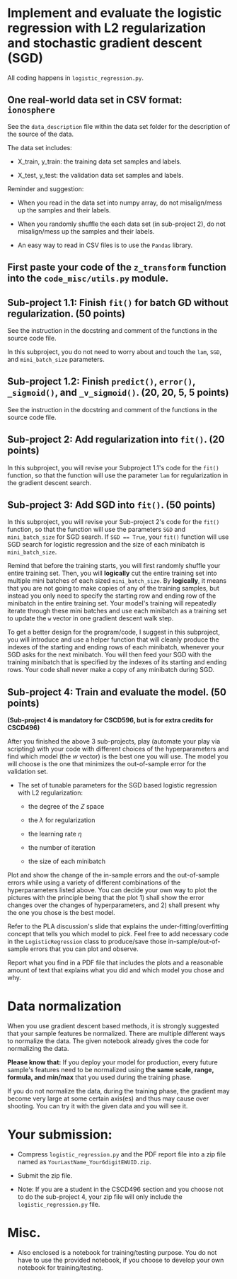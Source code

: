 # Implement and evaluate the logistic regression with L2 regularization and stochastic gradient descent (SGD)

All coding happens in `logistic_regression.py`.

## One real-world data set in CSV format: `ionosphere`

See the `data_description` file within the data set folder for the description of the source of the data.

The data set includes:

- X_train, y_train: the training data set samples and labels.

- X_test, y_test: the validation data set samples and labels.

Reminder and suggestion: 

- When you read in the data set into numpy array, do not misalign/mess up the samples and their labels. 

- When you randomly shuffle the each data set (in sub-project 2), do not misalign/mess up the samples and their labels.

- An easy way to read in CSV files is to use the `Pandas` library. 


## First paste your code of the `z_transform` function into the `code_misc/utils.py` module.


## Sub-project 1.1: Finish `fit()` for batch GD without regularization.   (50 points)

See the instruction in the docstring and comment of the functions in the source code file.

In this subproject, you do not need to worry about and touch the `lam`, `SGD`, and `mini_batch_size` parameters. 


## Sub-project 1.2: Finish `predict()`, `error()`, `_sigmoid()`, and `_v_sigmoid()`.   (20, 20, 5, 5 points)

See the instruction in the docstring and comment of the functions in the source code file.



## Sub-project 2: Add regularization into `fit()`. (20 points)

In this subproject, you will revise your Subproject 1.1's code for the `fit()` function, so that the function will use the parameter `lam` for regularization in the gradient descent search. 



## Sub-project 3: Add SGD into `fit()`. (50 points)

In this subproject, you will revise your Sub-project 2's code for the `fit()` function, so that the function will use the parameters `SGD` and `mini_batch_size` for SGD search. If `SGD == True`, your `fit()` function will use SGD search for logistic regression and the size of each minibatch is `mini_batch_size`.

Remind that before the training starts, you will first randomly shuffle your entire training set. Then, you will **logically** cut the entire training set into multiple mini batches of each sized `mini_batch_size`. By **logically**, it means that you are not going to make copies of any of the training samples, but instead you only need to specify the starting row and ending row of the minibatch in the entire training set. Your model's training will repeatedly iterate through these mini batches and use each minibatch as a training set to update the `w` vector in one gradient descent walk step. 

To get a better  design for the program/code, I suggest in this subproject, you will introduce and use a helper function that will cleanly produce the indexes of the starting and ending rows of each minibatch, whenever your SGD asks for the next minibatch. You will then feed your SGD with the training minibatch that is specified by the indexes of its starting and ending rows. Your code shall never make a copy of any minibatch during SGD. 

## Sub-project 4: Train and evaluate the model. (50 points)

**(Sub-project 4 is mandatory for CSCD596, but is for extra credits for CSCD496)**

After you finished the above 3 sub-projects, play (automate your play via scripting) with your code with different choices of the hyperparameters and find which model (the $w$ vector) is the best one you will use. The model you will choose is the one that minimizes the out-of-sample error for the validation set. 

-  The set of tunable parameters for the SGD based logistic regression with L2 regularization: 

    - the degree of the $Z$ space

    - the $\lambda$ for regularization

    - the learning rate $\eta$

    - the number of iteration
    
    - the size of each minibatch


Plot and show the change of the in-sample errors and the out-of-sample errors while using a variety of different combinations of the hyperparameters listed above. You can decide your own way to plot the pictures with the principle being that the plot 1) shall show the error changes over the changes of hyperparameters, and 2) shall present why the one you chose is the best model.


Refer to the PLA discussion's slide that explains the under-fitting/overfitting concept that tells you which model to pick. Feel free to add necessary code in the `LogisticRegression` class to produce/save those in-sample/out-of-sample errors that you can plot and observe.

Report what you find in a PDF file that includes the plots and a reasonable amount of text that explains what you did and which model you chose and why. 




# Data normalization 

When you use gradient descent based methods, it is strongly suggested that your sample features be normalized. There are multiple different ways to normalize the data. The given notebook already gives the code for normalizing the data. 

**Please know that:** If you deploy your model for production, every future sample's features need to be normalized using **the same scale, range, formula, and min/max** that you used during the training phase. 

If you do not normalize the data, during the training phase, the gradient may become very large at some certain axis(es) and thus may cause over shooting. You can try it with the given data and you will see it. 


# Your submission:


- Compress `logistic_regression.py`  and the PDF report file into a zip file named as `YourLastName_Your6digitEWUID.zip`.

- Submit the zip file.

- Note: If you are a student in the CSCD496 section and you choose not to do the sub-project 4, your zip file will only include the `logistic_regression.py` file. 




# Misc.

- Also enclosed is a notebook for training/testing purpose. You do not have to use the provided notebook, if you choose to develop your own notebook for training/testing. 




